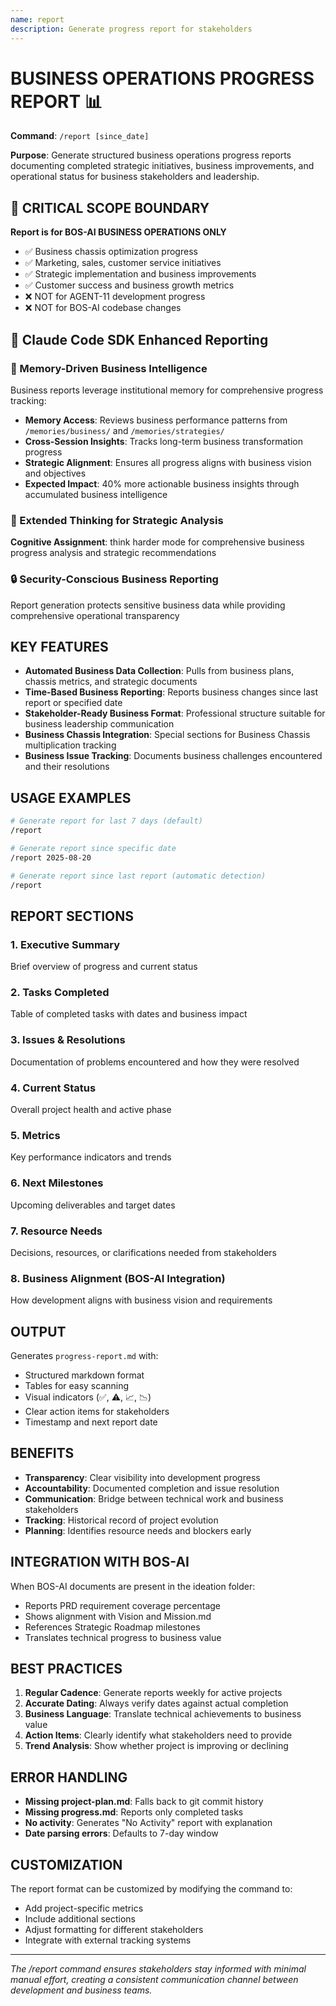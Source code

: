 ```yaml
---
name: report
description: Generate progress report for stakeholders
---
```


# BUSINESS OPERATIONS PROGRESS REPORT 📊

**Command**: `/report [since_date]`

**Purpose**: Generate structured business operations progress reports documenting completed strategic initiatives, business improvements, and operational status for business stakeholders and leadership.

## 🚨 CRITICAL SCOPE BOUNDARY

**Report is for BOS-AI BUSINESS OPERATIONS ONLY**
- ✅ Business chassis optimization progress
- ✅ Marketing, sales, customer service initiatives
- ✅ Strategic implementation and business improvements
- ✅ Customer success and business growth metrics
- ❌ NOT for AGENT-11 development progress
- ❌ NOT for BOS-AI codebase changes

## 🧠 Claude Code SDK Enhanced Reporting

### 🔄 Memory-Driven Business Intelligence
Business reports leverage institutional memory for comprehensive progress tracking:
- **Memory Access**: Reviews business performance patterns from `/memories/business/` and `/memories/strategies/`
- **Cross-Session Insights**: Tracks long-term business transformation progress
- **Strategic Alignment**: Ensures all progress aligns with business vision and objectives
- **Expected Impact**: 40% more actionable business insights through accumulated business intelligence

### 🤔 Extended Thinking for Strategic Analysis
**Cognitive Assignment**: think harder mode for comprehensive business progress analysis and strategic recommendations

### 🔒 Security-Conscious Business Reporting
Report generation protects sensitive business data while providing comprehensive operational transparency

## KEY FEATURES

- **Automated Business Data Collection**: Pulls from business plans, chassis metrics, and strategic documents
- **Time-Based Business Reporting**: Reports business changes since last report or specified date
- **Stakeholder-Ready Business Format**: Professional structure suitable for business leadership communication
- **Business Chassis Integration**: Special sections for Business Chassis multiplication tracking
- **Business Issue Tracking**: Documents business challenges encountered and their resolutions

## USAGE EXAMPLES

```bash
# Generate report for last 7 days (default)
/report

# Generate report since specific date
/report 2025-08-20

# Generate report since last report (automatic detection)
/report
```

## REPORT SECTIONS

### 1. Executive Summary
Brief overview of progress and current status

### 2. Tasks Completed
Table of completed tasks with dates and business impact

### 3. Issues & Resolutions
Documentation of problems encountered and how they were resolved

### 4. Current Status
Overall project health and active phase

### 5. Metrics
Key performance indicators and trends

### 6. Next Milestones
Upcoming deliverables and target dates

### 7. Resource Needs
Decisions, resources, or clarifications needed from stakeholders

### 8. Business Alignment (BOS-AI Integration)
How development aligns with business vision and requirements

## OUTPUT

Generates `progress-report.md` with:
- Structured markdown format
- Tables for easy scanning
- Visual indicators (✅, ⚠️, 📈, 📉)
- Clear action items for stakeholders
- Timestamp and next report date

## BENEFITS

- **Transparency**: Clear visibility into development progress
- **Accountability**: Documented completion and issue resolution
- **Communication**: Bridge between technical work and business stakeholders
- **Tracking**: Historical record of project evolution
- **Planning**: Identifies resource needs and blockers early

## INTEGRATION WITH BOS-AI

When BOS-AI documents are present in the ideation folder:
- Reports PRD requirement coverage percentage
- Shows alignment with Vision and Mission.md
- References Strategic Roadmap milestones
- Translates technical progress to business value

## BEST PRACTICES

1. **Regular Cadence**: Generate reports weekly for active projects
2. **Accurate Dating**: Always verify dates against actual completion
3. **Business Language**: Translate technical achievements to business value
4. **Action Items**: Clearly identify what stakeholders need to provide
5. **Trend Analysis**: Show whether project is improving or declining

## ERROR HANDLING

- **Missing project-plan.md**: Falls back to git commit history
- **Missing progress.md**: Reports only completed tasks
- **No activity**: Generates "No Activity" report with explanation
- **Date parsing errors**: Defaults to 7-day window

## CUSTOMIZATION

The report format can be customized by modifying the command to:
- Add project-specific metrics
- Include additional sections
- Adjust formatting for different stakeholders
- Integrate with external tracking systems

---

*The /report command ensures stakeholders stay informed with minimal manual effort, creating a consistent communication channel between development and business teams.*